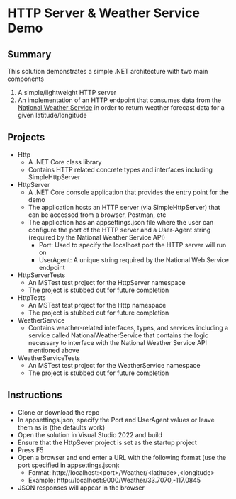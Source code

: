 # HTTP Server & Weather Service Demo

## Summary
This solution demonstrates a simple .NET architecture with two main components
1. A simple/lightweight HTTP server
2. An implementation of an HTTP endpoint that consumes data from the [National Weather Service](https://www.weather.gov/documentation/services-web-api) in order to return weather forecast data for a given latitude/longitude 

## Projects
- Http
  - A .NET Core class library
  - Contains HTTP related concrete types and interfaces including SimpleHttpServer
- HttpServer
   - A .NET Core console application that provides the entry point for the demo
   - The application hosts an HTTP server (via SimpleHttpServer) that can be accessed from a browser, Postman, etc
   - The application has an appsettings.json file where the user can configure the port of the HTTP server and a User-Agent string (required by the National Weather Service API)
      - Port: Used to specify the localhost port the HTTP server will run on
      - UserAgent: A unique string required by the National Web Service endpoint
- HttpServerTests
   - An MSTest test project for the HttpServer namespace
   - The project is stubbed out for future completion
- HttpTests
   - An MSTest test project for the Http namespace
   - The project is stubbed out for future completion
- WeatherService
   - Contains weather-related interfaces, types, and services including a service called NationalWeatherService that contains the logic necessary to interface with the National Weather Service API mentioned above
- WeatherServiceTests
   - An MSTest test project for the WeatherService namespace
   - The project is stubbed out for future completion


## Instructions
- Clone or download the repo
- In appsettings.json, specify the Port and UserAgent values or leave them as is (the defaults work)
- Open the solution in Visual Studio 2022 and build
- Ensure that the HttpSever project is set as the startup project
- Press F5
- Open a browser and end enter a URL with the following format (use the port specified in appsettings.json): 
   - Format: http://localhost:&lt;port&gt;/Weather/&lt;latitude&gt;,&lt;longitude&gt;
   - Example: http://localhost:9000/Weather/33.7070,-117.0845
- JSON responses will appear in the browser